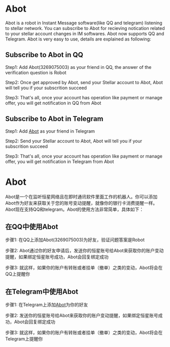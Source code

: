 # Abot
Abot is a robot in Instant Message software(like QQ and telegram) listening to stellar network. You can subscribe to Abot for recieving notication related to your stellar account changes in IM softwares. Abot now supports QQ and Telegram. Abot is very easy to use, details are explained as following:

## Subscribe to Abot in QQ    
  Step1: Add Abot(3269075003) as your friend in QQ, the answer of the verification question is Robot


  Step2: Once get approved by Abot, send your Stellar account to Abot, Abot will tell you if your subscrition succeed


  Step3: That's all, once your account has operation like payment or manage offer, you will get notification in QQ from Abot

## Subscribe to Abot in Telegram    
  Step1: Add [Abot](https://t.me/stellar_alert_bot) as your friend in Telegram


  Step2: Send your Stellar account to Abot, Abot will tell you if your subscrition succeed


  Step3: That's all, once your account has operation like payment or manage offer, you will get notification in Telegram from Abot


# Abot
Abot是一个在监听恒星网络且在即时通讯软件里面工作的机器人。你可以添加Abot作为好友来获取关于您的账号变动提醒，就像你的银行卡消费提醒一样。Abot现在支持QQ和telegram。Abot的使用方法非常简单，具体如下：

## 在QQ中使用Abot
  步骤1: 在QQ上添加Abot(3269075003)为好友，验证问题答案是Robot


  步骤2: Abot通过你的好友申请后，发送你的恒星账号给Abot来获取你的账户变动提醒，如果绑定恒星账号成功，Abot会回复绑定成功


  步骤3: 就这样，如果你的账户有转账或者挂单（撤单）之类的变动，Abot将会在QQ上提醒你

## 在Telegram中使用Abot
  步骤1: 在Telegram上添加[Abot](https://t.me/stellar_alert_bot)为你的好友


  步骤2: 发送你的恒星账号给Abot来获取你的账户变动提醒，如果绑定恒星账号成功，Abot会回复绑定成功


  步骤3: 就这样，如果你的账户有转账或者挂单（撤单）之类的变动，Abot将会在Telegram上提醒你
